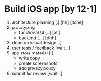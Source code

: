 # Build iOS app [by 12-1]
1. architecture planning [.] [hh] [done]
2. prototyping
	- functional UI [..] [ah]
	- backend [...] [dhh]
3. clean up visual design [.]
4. user tests / feedback [wait ..]
5. app store material [.]
	- write copy
	- create screenshots
	- add privacy policy
6. submit for review [wait ..]